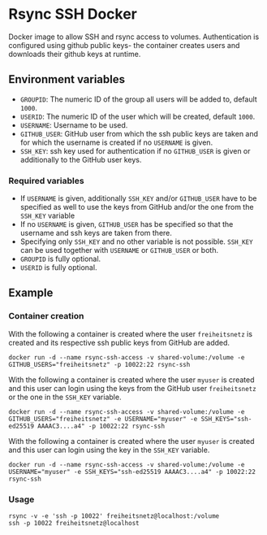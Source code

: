 # Rsync SSH Docker

Docker image to allow SSH and rsync access to volumes.
Authentication is configured using github public keys- the container creates users and downloads their github keys at runtime.

## Environment variables

- `GROUPID`: The numeric ID of the group all users will be added to, default `1000`.
- `USERID`: The numeric ID of the user which will be created, default `1000`.
- `USERNAME`: Username to be used.
- `GITHUB_USER`:  GitHub user from which the ssh public keys are taken and for which the username is created if no `USERNAME` is given.
- `SSH_KEY`: ssh key used for authentication if no `GITHUB_USER` is given or additionally to the GitHub user keys.

### Required variables

- If `USERNAME` is given, additionally `SSH_KEY` and/or `GITHUB_USER` have to be specified as well to use the keys from GitHub and/or the one from the `SSH_KEY` variable
- If no `USERNAME` is given, `GITHUB_USER` has be specified so that the username and ssh keys are taken from there.
- Specifying only `SSH_KEY` and no other variable is not possible. `SSH_KEY` can be used together with `USERNAME` or `GITHUB_USER` or both.
- `GROUPID` is fully optional.
- `USERID` is fully optional.

## Example

### Container creation
With the following a container is created where the user `freiheitsnetz` is created and its respective ssh public keys from GitHub are added.

    docker run -d --name rsync-ssh-access -v shared-volume:/volume -e GITHUB_USERS="freiheitsnetz" -p 10022:22 rsync-ssh

With the following a container is created where the user `myuser` is created and this user can login using the keys from the GitHub user `freiheitsnetz` or the one in the `SSH_KEY` variable.

    docker run -d --name rsync-ssh-access -v shared-volume:/volume -e GITHUB_USERS="freiheitsnetz" -e USERNAME="myuser" -e SSH_KEYS="ssh-ed25519 AAAAC3....a4" -p 10022:22 rsync-ssh

With the following a container is created where the user `myuser` is created and this user can login using the key in the `SSH_KEY` variable.

    docker run -d --name rsync-ssh-access -v shared-volume:/volume -e USERNAME="myuser" -e SSH_KEYS="ssh-ed25519 AAAAC3....a4" -p 10022:22 rsync-ssh

### Usage

    rsync -v -e 'ssh -p 10022' freiheitsnetz@localhost:/volume
    ssh -p 10022 freiheitsnetz@localhost
